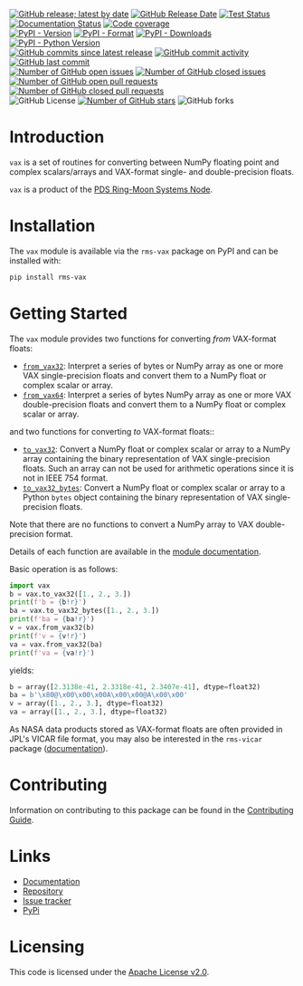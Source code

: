 [![GitHub release; latest by date](https://img.shields.io/github/v/release/SETI/rms-vax)](https://github.com/SETI/rms-vax/releases)
[![GitHub Release Date](https://img.shields.io/github/release-date/SETI/rms-vax)](https://github.com/SETI/rms-vax/releases)
[![Test Status](https://img.shields.io/github/actions/workflow/status/SETI/rms-vax/run-tests.yml?branch=main)](https://github.com/SETI/rms-vax/actions)
[![Documentation Status](https://readthedocs.org/projects/rms-vax/badge/?version=latest)](https://rms-vax.readthedocs.io/en/latest/?badge=latest)
[![Code coverage](https://img.shields.io/codecov/c/github/SETI/rms-vax/main?logo=codecov)](https://codecov.io/gh/SETI/rms-vax)
<br />
[![PyPI - Version](https://img.shields.io/pypi/v/rms-vax)](https://pypi.org/project/rms-vax)
[![PyPI - Format](https://img.shields.io/pypi/format/rms-vax)](https://pypi.org/project/rms-vax)
[![PyPI - Downloads](https://img.shields.io/pypi/dm/rms-vax)](https://pypi.org/project/rms-vax)
[![PyPI - Python Version](https://img.shields.io/pypi/pyversions/rms-vax)](https://pypi.org/project/rms-vax)
<br />
[![GitHub commits since latest release](https://img.shields.io/github/commits-since/SETI/rms-vax/latest)](https://github.com/SETI/rms-vax/commits/main/)
[![GitHub commit activity](https://img.shields.io/github/commit-activity/m/SETI/rms-vax)](https://github.com/SETI/rms-vax/commits/main/)
[![GitHub last commit](https://img.shields.io/github/last-commit/SETI/rms-vax)](https://github.com/SETI/rms-vax/commits/main/)
<br />
[![Number of GitHub open issues](https://img.shields.io/github/issues-raw/SETI/rms-vax)](https://github.com/SETI/rms-vax/issues)
[![Number of GitHub closed issues](https://img.shields.io/github/issues-closed-raw/SETI/rms-vax)](https://github.com/SETI/rms-vax/issues)
[![Number of GitHub open pull requests](https://img.shields.io/github/issues-pr-raw/SETI/rms-vax)](https://github.com/SETI/rms-vax/pulls)
[![Number of GitHub closed pull requests](https://img.shields.io/github/issues-pr-closed-raw/SETI/rms-vax)](https://github.com/SETI/rms-vax/pulls)
<br />
![GitHub License](https://img.shields.io/github/license/SETI/rms-vax)
[![Number of GitHub stars](https://img.shields.io/github/stars/SETI/rms-vax)](https://github.com/SETI/rms-vax/stargazers)
![GitHub forks](https://img.shields.io/github/forks/SETI/rms-vax)

# Introduction

`vax` is a set of routines for converting between NumPy floating point and complex
scalars/arrays and VAX-format single- and double-precision floats.

`vax` is a product of the [PDS Ring-Moon Systems Node](https://pds-rings.seti.org).

# Installation

The `vax` module is available via the `rms-vax` package on PyPI and can be installed with:

```sh
pip install rms-vax
```

# Getting Started

The `vax` module provides two functions for converting *from* VAX-format floats:

- [`from_vax32`](https://rms-vax.readthedocs.io/en/latest/module.html#vax.from_vax32):
  Interpret a series of bytes or NumPy array as one or more VAX single-precision floats
  and convert them to a NumPy float or complex scalar or array.
- [`from_vax64`](https://rms-vax.readthedocs.io/en/latest/module.html#vax.from_vax64):
  Interpret a series of bytes NumPy array as one or more VAX double-precision floats and
  convert them to a NumPy float or complex scalar or array.

and two functions for converting *to* VAX-format floats::

- [`to_vax32`](https://rms-vax.readthedocs.io/en/latest/module.html#vax.to_vax32):
  Convert a NumPy float or complex scalar or array to a NumPy array containing the
  binary representation of VAX single-precision floats. Such an array can not be
  used for arithmetic operations since it is not in IEEE 754 format.
- [`to_vax32_bytes`](https://rms-vax.readthedocs.io/en/latest/module.html#vax.to_vax32_bytes):
  Convert a NumPy float or complex scalar or array to a Python `bytes` object containing
  the binary representation of VAX single-precision floats.

Note that there are no functions to convert a NumPy array to VAX double-precision format.

Details of each function are available in the [module documentation](https://rms-vax.readthedocs.io/en/latest/module.html).

Basic operation is as follows:

```python
import vax
b = vax.to_vax32([1., 2., 3.])
print(f'b = {b!r}')
ba = vax.to_vax32_bytes([1., 2., 3.])
print(f'ba = {ba!r}')
v = vax.from_vax32(b)
print(f'v = {v!r}')
va = vax.from_vax32(ba)
print(f'va = {va!r}')
```

yields:

```python
b = array([2.3138e-41, 2.3318e-41, 2.3407e-41], dtype=float32)
ba = b'\x80@\x00\x00\x00A\x00\x00@A\x00\x00'
v = array([1., 2., 3.], dtype=float32)
va = array([1., 2., 3.], dtype=float32)
```

As NASA data products stored as VAX-format floats are often provided in JPL's VICAR file
format, you may also be interested in the `rms-vicar` package
([documentation](https://rms-vicar.readthedocs.io/en/latest)).

# Contributing

Information on contributing to this package can be found in the
[Contributing Guide](https://github.com/SETI/rms-vax/blob/main/CONTRIBUTING.md).

# Links

- [Documentation](https://rms-vax.readthedocs.io)
- [Repository](https://github.com/SETI/rms-vax)
- [Issue tracker](https://github.com/SETI/rms-vax/issues)
- [PyPi](https://pypi.org/project/rms-vax)

# Licensing

This code is licensed under the [Apache License v2.0](https://github.com/SETI/rms-vax/blob/main/LICENSE).
